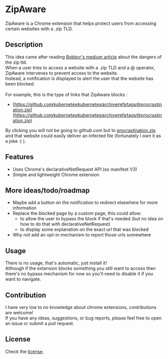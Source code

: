 # ZipAware

ZipAware is a Chrome extension that helps protect users from accessing certain websites with a .zip TLD.

## Description

This idea came after reading [Bobbyr's medium article](https://medium.com/@bobbyrsec/the-dangers-of-googles-zip-tld-5e1e675e59a5) about the dangers of the zip tld.\
When a user tries to access a website with a .zip TLD and a @ operator, ZipAware intervenes to prevent access to the website. \
Instead, a notification is displayed to alert the user that the website has been blocked. \
 \
For example, this is the type of links that ZipAware blocks :

- [https://github.com∕kubernetes∕kubernetes∕archive∕refs∕tags∕@procrastination.zip](https://github.com∕kubernetes∕kubernetes∕archive∕refs∕tags∕@procrastination.zip)

By clicking you will not be going to github.com but to [procrastination.zip](https://procrastination.zip) and that website could easily deliver an infected file (fortunately I own it as a joke :) ).

## Features

- Uses Chrome's declarativeNetRequest API (so manifest V3)
- Simple and lightweight Chrome extension

## More ideas/todo/roadmap

- Maybe add a button on the notification to redirect elsewhere for more information
- Replace the blocked page by a custom page, this could allow:
  - to allow the user to bypass the block if that's needed (but no idea on how to do that with declarativeNetRequest)
  - to display some explanation on the exact url that was blocked
- Why not add an opt-in mechanism to report those urls somewhere

## Usage

There is no usage, that's automatic, just install it! \
Although if the extension blocks something you still want to access then there's no bypass mechanism for now so you'll need to disable it if you want to navigate.

## Contribution

I have very low to no knowledge about chrome extensions, contributions are welcome! \
If you have any ideas, suggestions, or bug reports, please feel free to open an issue or submit a pull request.

## License

Check the [license](LICENSE.MD).
